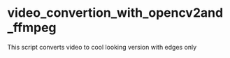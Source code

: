 # video_convertion_with_opencv2and_ffmpeg
This script converts video to cool looking version with edges only
